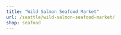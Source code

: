 ```yaml
---
title: "Wild Salmon Seafood Market"
url: /seattle/wild-salmon-seafood-market/
shop: seafood
---
```

